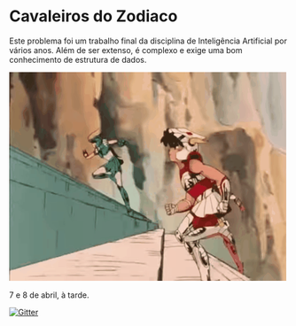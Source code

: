 # Cavaleiros do Zodiaco
Este problema foi um trabalho final da disciplina de Inteligência Artificial por vários anos. Além de ser extenso, é complexo e exige uma bom conhecimento de estrutura de dados.

![subida escadaria](subida.gif)

7 e 8 de abril, à tarde.

[![Gitter](https://badges.gitter.im/futxicaiadatec/cavaleiros.svg)](https://gitter.im/futxicaiadatec/cavaleiros?utm_source=badge&utm_medium=badge&utm_campaign=pr-badge&utm_content=badge)